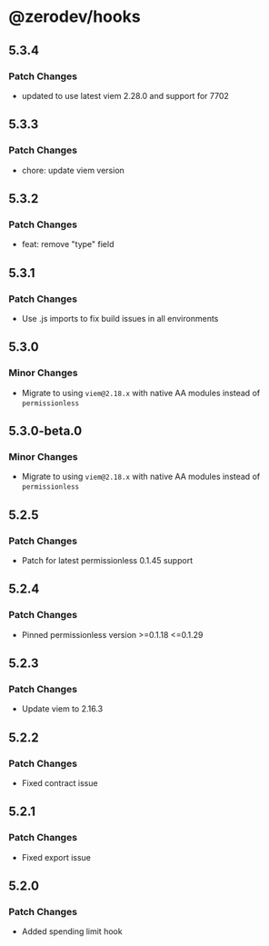 # @zerodev/hooks

## 5.3.4

### Patch Changes

- updated to use latest viem 2.28.0 and support for 7702

## 5.3.3

### Patch Changes

- chore: update viem version

## 5.3.2

### Patch Changes

- feat: remove "type" field

## 5.3.1

### Patch Changes

- Use .js imports to fix build issues in all environments

## 5.3.0

### Minor Changes

- Migrate to using `viem@2.18.x` with native AA modules instead of `permissionless`

## 5.3.0-beta.0

### Minor Changes

- Migrate to using `viem@2.18.x` with native AA modules instead of `permissionless`

## 5.2.5

### Patch Changes

- Patch for latest permissionless 0.1.45 support

## 5.2.4

### Patch Changes

- Pinned permissionless version >=0.1.18 <=0.1.29

## 5.2.3

### Patch Changes

- Update viem to 2.16.3

## 5.2.2

### Patch Changes

- Fixed contract issue

## 5.2.1

### Patch Changes

- Fixed export issue

## 5.2.0

### Patch Changes

- Added spending limit hook
